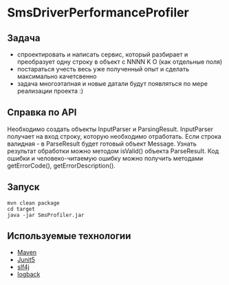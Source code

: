 # SmsDriverPerformanceProfiler

## Задача

* спроектировать и написать сервис, который разбирает и преобразует одну строку в объект с NNNN K O (как отдельные поля)
* постараться учесть весь уже полученный опыт и сделать максимально качетсвенно
* задача многоэтапная и новые датали будут появляться по мере реализации проекта :)

## Справка по API

Необходимо создать объекты InputParser и ParsingResult. InputParser получает на вход 
строку, которую необходимо отработать. Если строка валидная - в ParseResult будет 
готовый объект Message. Узнать результат обработки можно методом isValid() объекта ParseResult.
Код ошибки и человеко-читаемую ошибку можно получить методами getErrorCode(), getErrorDescription().

## Запуск

```shell
mvn clean package
cd target
java -jar SmsProfiler.jar
```

## Используемые технологии

* [Maven](https://maven.apache.org/guides/index.html)
* [Junit5](https://junit.org/junit5/docs/current/user-guide/)
* [slf4j](https://www.slf4j.org/docs.html)
* [logback](https://logback.qos.ch/documentation.html)
